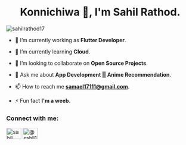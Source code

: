 <h1 align="center">Konnichiwa 👋, I'm Sahil Rathod.</h1>
<!-- <h3 align="center">I'm a Student.</h3> -->

<p align="left"> <img src="https://komarev.com/ghpvc/?username=sahilrathod17&label=Profile%20views&color=0e75b6&style=flat" alt="sahilrathod17" /> </p>

- 🔭 I’m currently working as **Flutter Developer**.

- 🌱 I’m currently learning **Cloud**.

- 👯 I’m looking to collaborate on **Open Source Projects**.

- 💬 Ask me about **App Development || Anime Recommendation**.

- 📫 How to reach me **samael17111@gmail.com**.

- ⚡ Fun fact **I'm a weeb**.

<h3 align="left">Connect with me:</h3>
<p align="left">
<!-- <a href="https://twitter.com/iamsahil1705" target="blank"><img align="center" src="https://raw.githubusercontent.com/rahuldkjain/github-profile-readme-generator/master/src/images/icons/Social/twitter.svg" alt="iamsahil1705" height="30" width="40" /></a> -->
<a href="https://www.linkedin.com/in/sahilrathod017/" target="blank"><img align="center" src="https://raw.githubusercontent.com/rahuldkjain/github-profile-readme-generator/master/src/images/icons/Social/linked-in-alt.svg" alt="sahil rathod" height="30" width="40" /></a>
<!-- <a href="https://instagram.com/sahillll17" target="blank"><img align="center" src="https://raw.githubusercontent.com/rahuldkjain/github-profile-readme-generator/master/src/images/icons/Social/instagram.svg" alt="sahillll17" height="30" width="40" /></a> -->
<a href="https://sahil17.hashnode.dev/" target="blank"><img align="center" src="https://raw.githubusercontent.com/rahuldkjain/github-profile-readme-generator/master/src/images/icons/Social/hashnode.svg" alt="@sahil17" height="30" width="40" /></a> 
<!--  <a href="https://www.hackerrank.com/samael17111?hr_r=1" target="blank"><img align="center" src="https://raw.githubusercontent.com/rahuldkjain/github-profile-readme-generator/master/src/images/icons/Social/hackerrank.svg" alt="sahil rathod" height="30" width="40" /></a> -->
<!-- <a href="https://www.leetcode.com/sahilrathod" target="blank"><img align="center" src="https://raw.githubusercontent.com/rahuldkjain/github-profile-readme-generator/master/src/images/icons/Social/leet-code.svg" alt="sahilrathod" height="30" width="40" /></a>  -->
</p>

</p>




